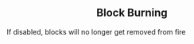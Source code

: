 <h2 style="text-align:center;"> Block Burning </h2>

If disabled, blocks will no longer get removed from fire
